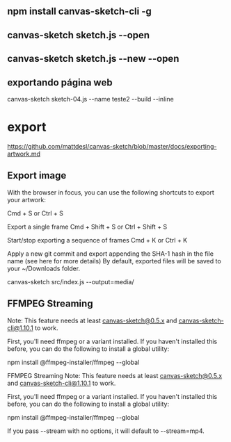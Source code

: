 
## npm install canvas-sketch-cli -g

## canvas-sketch sketch.js --open

## canvas-sketch sketch.js --new --open

## exportando página web
canvas-sketch sketch-04.js --name teste2 --build --inline


# export
https://github.com/mattdesl/canvas-sketch/blob/master/docs/exporting-artwork.md

## Export image

With the browser in focus, you can use the following shortcuts to export your artwork:

Cmd + S or Ctrl + S

Export a single frame
Cmd + Shift + S or Ctrl + Shift + S

Start/stop exporting a sequence of frames
Cmd + K or Ctrl + K

Apply a new git commit and export appending the SHA-1 hash in the file name (see here for more details)
By default, exported files will be saved to your ~/Downloads folder.

canvas-sketch src/index.js --output=media/


## FFMPEG Streaming
Note: This feature needs at least canvas-sketch@0.5.x and canvas-sketch-cli@1.10.1 to work.

First, you'll need ffmpeg or a variant installed. If you haven't installed this before, you can do the following to install a global utility:

npm install @ffmpeg-installer/ffmpeg --global

FFMPEG Streaming
Note: This feature needs at least canvas-sketch@0.5.x and canvas-sketch-cli@1.10.1 to work.

First, you'll need ffmpeg or a variant installed. If you haven't installed this before, you can do the following to install a global utility:

npm install @ffmpeg-installer/ffmpeg --global

If you pass --stream with no options, it will default to --stream=mp4.


